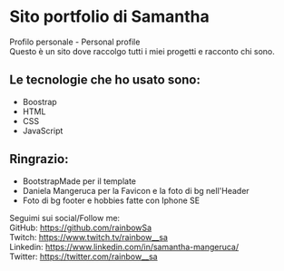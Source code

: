 # Sito portfolio di Samantha
Profilo personale - Personal profile<br>
Questo è un sito dove raccolgo tutti i miei progetti e racconto chi sono.

## Le tecnologie che ho usato sono:
- Boostrap
- HTML
- CSS
- JavaScript

## Ringrazio:
- BootstrapMade per il template
- Daniela Mangeruca per la Favicon e la foto di bg nell'Header
- Foto di bg footer e hobbies fatte con Iphone SE

Seguimi sui social/Follow me:<br>
GitHub: https://github.com/rainbowSa<br>
Twitch: https://www.twitch.tv/rainbow__sa<br>
Linkedin: https://www.linkedin.com/in/samantha-mangeruca/<br>
Twitter: https://twitter.com/rainbow__sa
